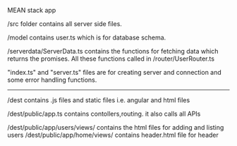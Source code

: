 MEAN stack app

/src folder contains all server side files.

/model contains user.ts which is for database schema.


/serverdata/ServerData.ts contains the functions for fetching data which returns the promises. 
All these functions  called in /router/UserRouter.ts  

  
"index.ts" and "server.ts" files  are for creating server and connection and some error handling functions.

************
/dest contains .js files and static files i.e. angular and html files 

/dest/public/app.ts  contains contollers,routing. it also calls all APIs 


/dest/public/app/users/views/  contains the html files for adding and listing users
/dest/public/app/home/views/   contains header.html file for  header